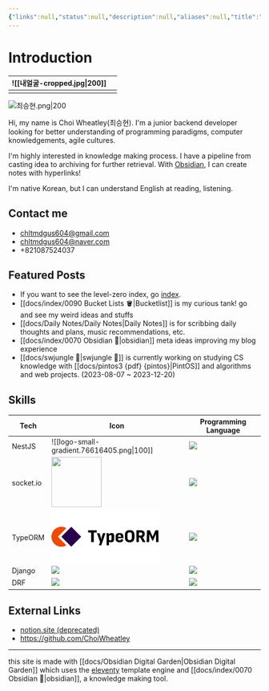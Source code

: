 ```yaml
---
{"links":null,"status":null,"description":null,"aliases":null,"title":"welcome","created":"2023-02-10T11:14:45","modified":"2023-02-10 11:20","categories":["readme"],"tags":["readme","index","readme","index","gardenEntry"],"date created":"Friday, February 10th 2023, 11:14:45 am","date modified":"Monday, February 27th 2023, 6:19:34 pm","updated":"2025-01-14T17:49:10","dg-home":"true","dg-publish":true,"permalink":"/docs/welcome/","dgPassFrontmatter":true}
---
```



# Introduction

| ![[내얼굴-cropped.jpg\|200]] |     |
| ------------------------- | --- |
|                           |     |

![최승현.png|200](/img/user/docs/assets/%EC%B5%9C%EC%8A%B9%ED%98%84.png)

Hi, my name is Choi Wheatley(최승현). I'm a junior backend developer looking for better understanding of programming paradigms, computer knowledgements, agile cultures.

I'm highly interested in knowledge making process. I have a pipeline from casting idea to archiving for further retrieval. With [Obsidian](https://obsidian.md), I can create notes with hyperlinks!

I'm native Korean, but I can understand English at reading, listening.

## Contact me

- chltmdgus604@gmail.com
- chltmdgus604@naver.com
- +821087524037

## Featured Posts

- If you want to see the level-zero index, go [index](https://choiwheatley.github.io/index/).
- [[docs/index/0090 Bucket Lists 🪣\|Bucketlist]] is my curious tank! go and see my weird ideas and stuffs
- [[docs/Daily Notes/Daily Notes\|Daily Notes]] is for scribbing daily thoughts and plans, music recommendations, etc.
- [[docs/index/0070 Obsidian 💎\|obsidian]] meta ideas improving my blog experience
- [[docs/swjungle 🤖\|swjungle 🤖]] is currently working on studying CS knowledge with [[docs/pintos3 {pdf} {pintos}\|PintOS]] and algorithms and web projects. (2023-08-07 ~ 2023-12-20)

## Skills

| Tech      | Icon                                                                                                    | Programming Language                                                                                                                                    |
| --------- | ------------------------------------------------------------------------------------------------------- | ------------------------------------------------------------------------------------------------------------------------------------------------------- |
| NestJS    | ![[logo-small-gradient.76616405.png\|100]]                                                              | <img src="https://upload.wikimedia.org/wikipedia/commons/thumb/4/4c/Typescript_logo_2020.svg/240px-Typescript_logo_2020.svg.png" style="height:100px;"> |
| socket.io | <img src="https://socket.io/images/logo.svg" style="height: 100px; width: 100px;">                      | <img src="https://upload.wikimedia.org/wikipedia/commons/3/3b/Javascript_Logo.png" style="height:100px;">                                               |
| TypeORM   | <img src="https://github.com/typeorm/typeorm/raw/master/resources/logo_big.png" style="height: 100px;"> | <img src="https://upload.wikimedia.org/wikipedia/commons/3/3b/Javascript_Logo.png" style="height:100px;">                                               |
| Django    | <img src="https://static.djangoproject.com/img/logos/django-logo-positive.png" style="height:100px;">   | <img src="https://s3.dualstack.us-east-2.amazonaws.com/pythondotorg-assets/media/community/logos/python-logo-only.png" style="height:100px;">           |
| DRF       | <img src="https://www.django-rest-framework.org/img/logo.png" style="height:100px">                     | <img src="https://s3.dualstack.us-east-2.amazonaws.com/pythondotorg-assets/media/community/logos/python-logo-only.png" style="height:100px;">           |

## External Links

- [notion.site (deprecated)](https://choiwheatley.notion.site)
- <https://github.com/ChoiWheatley>

---

this site is made with [[docs/Obsidian Digital Garden\|Obsidian Digital Garden]] which uses the [eleventy](https://www.11ty.dev/) template engine and [[docs/index/0070 Obsidian 💎\|obsidian]], a knowledge making tool. 
